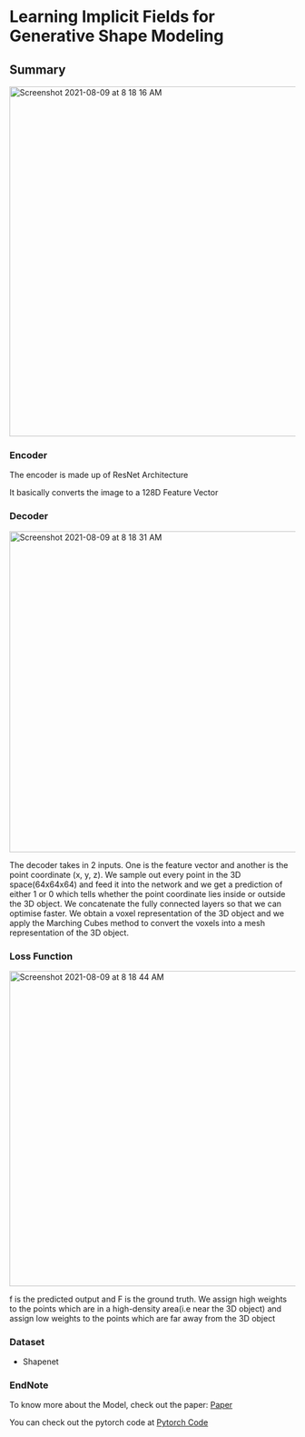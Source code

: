 # Learning Implicit Fields for Generative Shape Modeling

## Summary 

<img width="616" alt="Screenshot 2021-08-09 at 8 18 16 AM" src="https://user-images.githubusercontent.com/80670240/128655660-4117e0ba-687c-4a6d-bbf0-316d6cfa85ea.png">

### Encoder
The encoder is made up of ResNet Architecture

It basically converts the image to a 128D Feature Vector

### Decoder 

<img width="565" alt="Screenshot 2021-08-09 at 8 18 31 AM" src="https://user-images.githubusercontent.com/80670240/128655672-1c798502-54de-423a-b907-2d2281b177e5.png">

The decoder takes in 2 inputs. One is the feature vector and another is the point coordinate (x, y, z).
We sample out every point in the 3D space(64x64x64) and feed it into the network and we get a prediction of either 1 or 0 which tells whether the point coordinate lies inside or outside the 3D object.
We concatenate the fully connected layers so that we can optimise faster.
We obtain a voxel representation of the 3D object and we apply the Marching Cubes method to convert the voxels into a mesh representation of the 3D object.

### Loss Function

<img width="555" alt="Screenshot 2021-08-09 at 8 18 44 AM" src="https://user-images.githubusercontent.com/80670240/128655682-1610cbf4-bc32-4ea8-a77f-6ebbc6c12ffb.png">

f is the predicted output and F is the ground truth.
We assign high weights to the points which are in a high-density area(i.e near the 3D object) and assign low weights to the points which are far away from the 3D object	

### Dataset
  * Shapenet

### EndNote

To know more about the Model, check out the paper: [Paper](https://arxiv.org/pdf/1812.02822.pdf)

You can check out the pytorch code at [Pytorch Code](https://github.com/czq142857/implicit-decoder)
